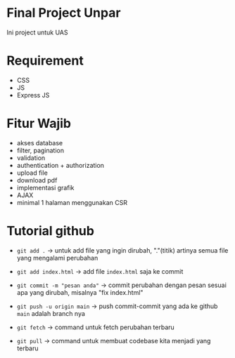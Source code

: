 # Final Project Unpar
Ini project untuk UAS

# Requirement
- CSS
- JS
- Express JS


# Fitur Wajib
- akses database
- filter, pagination
- validation
- authentication + authorization
- upload file
- download pdf
- implementasi grafik
- AJAX
- minimal 1 halaman menggunakan CSR

# Tutorial github
- `git add .` -> untuk add file yang ingin dirubah, "."(titik) artinya semua file yang mengalami perubahan
- `git add index.html` -> add file `index.html` saja ke commit
- `git commit -m "pesan anda"` -> commit perubahan dengan pesan sesuai apa yang dirubah, misalnya "fix index.html"
- `git push -u origin main` -> push commit-commit yang ada ke github `main` adalah branch nya

- `git fetch` -> command untuk fetch perubahan terbaru
- `git pull` -> command untuk membuat codebase kita menjadi yang terbaru